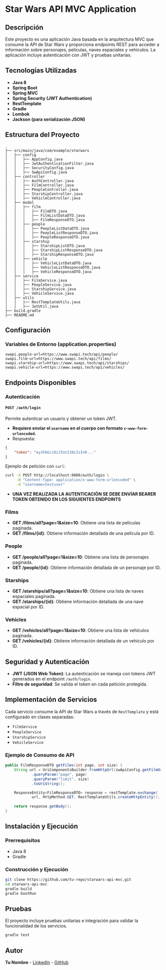 # Star Wars API MVC Application

## Descripción
Este proyecto es una aplicación Java basada en la arquitectura MVC que consume la API de Star Wars y proporciona endpoints REST para acceder a información sobre personajes, películas, naves espaciales y vehículos. La aplicación incluye autenticación con JWT y pruebas unitarias.

## Tecnologías Utilizadas
- **Java 8**
- **Spring Boot**
- **Spring MVC**
- **Spring Security (JWT Authentication)**
- **RestTemplate**
- **Gradle**
- **Lombok**
- **Jackson (para serialización JSON)**

## Estructura del Proyecto
```
.
├── src/main/java/com/example/starwars
│   ├── config
│   │   ├── AppConfig.java
│   │   ├── JwtAuthenticationFilter.java
│   │   ├── SecurityConfig.java
│   │   ├── SwApiConfig.java
│   ├── controller
│   │   ├── AuthController.java
│   │   ├── FilmController.java
│   │   ├── PeopleController.java
│   │   ├── StarshipController.java
│   │   ├── VehicleController.java
│   ├── model
│   │   ├── film
│   │   │   ├── FilmDTO.java
│   │   │   ├── FilmListDataDTO.java
│   │   │   ├── FilmResponseDTO.java
│   │   ├── people
│   │   │   ├── PeopleListDataDTO.java
│   │   │   ├── PeopleListResponseDTO.java
│   │   │   ├── PeopleResponseDTO.java
│   │   ├── starship   
│   │   │   ├── StarshipListDTO.java
│   │   │   ├── StarshipListResponseDTO.java
│   │   │   ├── StarshipResponseDTO.java
│   │   ├── vehicle
│   │   │   ├── VehicleListDataDTO.java
│   │   │   ├── VehicleListResponseDTO.java
│   │   │   ├── VehicleResponseDTO.java
│   ├── service
│   │   ├── FilmService.java
│   │   ├── PeopleService.java
│   │   ├── StarshipService.java
│   │   ├── VehicleService.java
│   ├── utils
│   │   ├── RestTemplateUtils.java
│   │   ├── JwtUtil.java
├── build.gradle
├── README.md
```

## Configuración
### Variables de Entorno (application.properties)
```properties
swapi.people-url=https://www.swapi.tech/api/people/
swapi.film-url=https://www.swapi.tech/api/films/
swapi.starship-url=https://www.swapi.tech/api/starships/
swapi.vehicle-url=https://www.swapi.tech/api/vehicles/
```

## Endpoints Disponibles
### Autenticación
#### `POST /auth/login`

Permite autenticar un usuario y obtener un token JWT.

- **Requiere enviar el `username` en el cuerpo con formato `x-www-form-urlencoded`.**
- Respuesta:

```json
{
    "token": "eyJhbGciOiJIUzI1NiIsInR..."
}
```

Ejemplo de petición con `curl`:

```sh
curl -X POST http://localhost:8080/auth/login \
     -H "Content-Type: application/x-www-form-urlencoded" \
     -d "username=testuser"
```

- **UNA VEZ REALIZADA LA AUTENTICACIÓN SE DEBE ENVÍAR BEARER TOKEN OBTENIDO EN LOS SIGUIENTES ENDPOINTS**

### Films
- **GET /films/all?page=1&size=10**: Obtiene una lista de películas paginada.
- **GET /films/{id}**: Obtiene información detallada de una película por ID.

### People
- **GET /people/all?page=1&size=10**: Obtiene una lista de personajes paginada.
- **GET /people/{id}**: Obtiene información detallada de un personaje por ID.

### Starships
- **GET /starships/all?page=1&size=10**: Obtiene una lista de naves espaciales paginada.
- **GET /starships/{id}**: Obtiene información detallada de una nave espacial por ID.

### Vehicles
- **GET /vehicles/all?page=1&size=10**: Obtiene una lista de vehículos paginada.
- **GET /vehicles/{id}**: Obtiene información detallada de un vehículo por ID.

## Seguridad y Autenticación
- **JWT (JSON Web Token)**: La autenticación se maneja con tokens JWT generados en el endpoint `/auth/login`.
- **Filtro de seguridad**: Se valida el token en cada petición protegida.

## Implementación de Servicios
Cada servicio consume la API de Star Wars a través de `RestTemplate` y está configurado en clases separadas:
- `FilmService`
- `PeopleService`
- `StarshipService`
- `VehicleService`

### Ejemplo de Consumo de API
```java
public FilmResponseDTO getFilms(int page, int size) {
    String url = UriComponentsBuilder.fromHttpUrl(swApiConfig.getFilmUrl())
            .queryParam("page", page)
            .queryParam("limit", size)
            .toUriString();

    ResponseEntity<FilmResponseDTO> response = restTemplate.exchange(
            url, HttpMethod.GET, RestTemplateUtils.createHttpEntity(), FilmResponseDTO.class);
    
    return response.getBody();
}
```

## Instalación y Ejecución
### Prerrequisitos
- Java 8
- Gradle

### Construcción y Ejecución
```sh
git clone https://github.com/tu-repo/starwars-api-mvc.git
cd starwars-api-mvc
gradle build
gradle bootRun
```

## Pruebas
El proyecto incluye pruebas unitarias e integración para validar la funcionalidad de los servicios.
```sh
gradle test
```

## Autor
**Tu Nombre** - [LinkedIn](https://www.linkedin.com/in/franco-assaneo-421194156/) - [GitHub](https://github.com/FrancoAssaneo)

